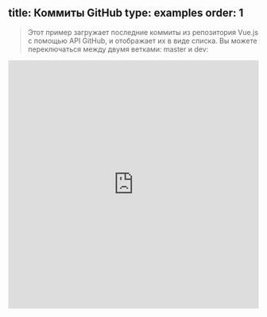 title: Коммиты GitHub
type: examples
order: 1
---
> Этот пример загружает последние коммиты из репозитория Vue.js с помощью API GitHub, и отображает их в виде списка. Вы можете переключаться между двумя ветками: master и dev:

<iframe width="100%" height="500" src="http://jsfiddle.net/yyx990803/wd64qs6f/embedded/result,html,js,css" allowfullscreen="allowfullscreen" frameborder="0"></iframe>